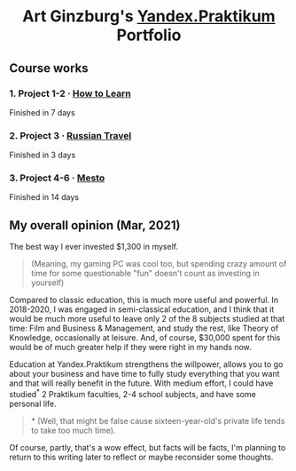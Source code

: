 <div align="center">

  # Art Ginzburg's [Yandex.Praktikum](https://praktikum.yandex.ru/) Portfolio

</div>

## Course works

### 1. Project 1-2 · [How to Learn](https://github.com/artginzburg/how-to-learn)

Finished in 7 days

### 2. Project 3 · [Russian Travel](https://github.com/artginzburg/russian-travel)

Finished in 3 days

### 3. Project 4-6 · [Mesto](https://github.com/artginzburg/mesto)

Finished in 14 days



## My overall opinion (Mar, 2021)

The best way I ever invested $1,300 in myself.
> (Meaning, my gaming PC was cool too, but spending crazy amount of time for some questionable "fun" doesn't count as investing in yourself) 

Compared to classic education, this is much more useful and powerful. In 2018-2020, I was engaged in semi-classical education, and I think that it would be much more useful to leave only 2 of the 8 subjects studied at that time: Film and Business & Management, and study the rest, like Theory of Knowledge, occasionally at leisure. 
And, of course, $30,000 spent for this would be of much greater help if they were right in my hands now. 

Education at Yandex.Praktikum strengthens the willpower, allows you to go about your business and have time to fully study everything that you want and that will really benefit in the future. With medium effort, I could have studied<sup>*</sup> 2 Praktikum faculties, 2-4 school subjects, and have some personal life.
> \* (Well, that might be false cause sixteen-year-old's private life tends to take too much time).

Of course, partly, that's a wow effect, but facts will be facts, I'm planning to return to this writing later to reflect or maybe reconsider some thoughts.
